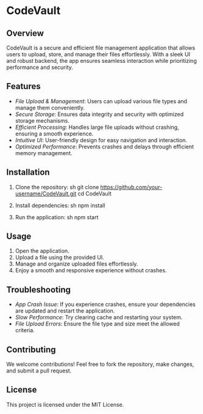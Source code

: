 # CodeVault

## Overview

CodeVault is a secure and efficient file management application that allows users to upload, store, and manage their files effortlessly. With a sleek UI and robust backend, the app ensures seamless interaction while prioritizing performance and security.

## Features

- *File Upload & Management*: Users can upload various file types and manage them conveniently.
- *Secure Storage*: Ensures data integrity and security with optimized storage mechanisms.
- *Efficient Processing*: Handles large file uploads without crashing, ensuring a smooth experience.
- *Intuitive UI*: User-friendly design for easy navigation and interaction.
- *Optimized Performance*: Prevents crashes and delays through efficient memory management.

## Installation

1. Clone the repository:
   sh
   git clone https://github.com/your-username/CodeVault.git
   cd CodeVault
   
2. Install dependencies:
   sh
   npm install
   
3. Run the application:
   sh
   npm start
   

## Usage

1. Open the application.
2. Upload a file using the provided UI.
3. Manage and organize uploaded files effortlessly.
4. Enjoy a smooth and responsive experience without crashes.

## Troubleshooting

- *App Crash Issue*: If you experience crashes, ensure your dependencies are updated and restart the application.
- *Slow Performance*: Try clearing cache and restarting your system.
- *File Upload Errors*: Ensure the file type and size meet the allowed criteria.

## Contributing

We welcome contributions! Feel free to fork the repository, make changes, and submit a pull request.

## License

This project is licensed under the MIT License.

<!-- ## Contact

For any queries, reach out at [your-email@example.com](mailto\:your-email@example.com). -->